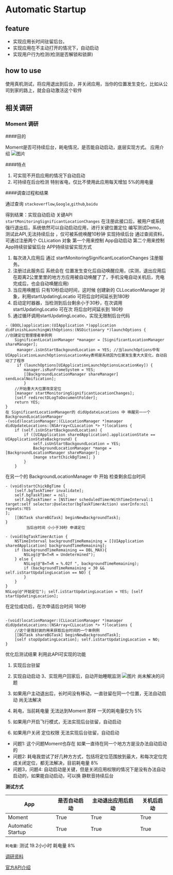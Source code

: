 Automatic Startup
=================

## feature
  
 * 实现应用⻓时间驻留后台。
 * 实现应⽤在不主动打开的情况下，自动启动
 * 实现用户⾏为检测(检测是否解锁和锁屏)

## how to use
使用真机测试，将应用退出到后台，并关闭应用，当你的位置发生变化，比如从公司到家的路上，就会自动激活这个软件

## 相关调研

### Moment 调研

####目的

Moment是否可持续后台，耗电情况，是否能自动启动，底层实现方式。 应用介绍
![图片](https://github.com/ChinaChailu/LocationAutomaticStartup/blob/master/11492766723_.pic_hd.jpg)

####特点

1. 可实现不开启应用的情况下⾃动启动
2. 可持续在后台检测 特别省电，仅比不使⽤此应⽤每天增加 5%的用电量
       
 
####调查过程和结果

通过查询 `stackoverflow`,`Google`,`github`,`baidu`

得到结果：实现⾃动启动 关键API `startMonitoringSignificantLocationChanges` 在注册此接口后，被用户或系统强行退出后，系统依然可以⾃动启动应用，进行关键位置定位
编写测试Demo，测试此API,无法持续后台 ，仅可被系统唤醒10秒钟
实现持续后台
通过查阅资料，可通过注册两个 CLLication 对象 第一个用来控制 App⾃动启动
第二个用来控制 App持续驻留留后台
APP持续驻留实现方式

1. 每次进入应用后 通过 startMonitoringSignificantLocationChanges 注册服务。
2. 注册过此服务后 系统会在 位置发生变化后⾃动唤醒应用，(实测，退出应用后在距离2公⾥里里的地⽅方应用被⾃动唤醒了了，手机没电⾃动关机后，充电完成后，也会⾃动唤醒应用) 
3. 当应用唤醒后 只有10秒启动时间，这时候 创建新的 CLLocationManager 对象，利用startUpdatingLocatio 可将后台时间延⻓到180秒 
4. 启动定时器器，当检测到后台剩余小于30秒，在次调用 startUpdatingLocatio 可在次 将后台时间延⻓到 180秒 
5. 通过循环调用startUpdatingLocatio，实现无限制后台代码

```
- (BOOL)application:(UIApplication *)application didFinishLaunchingWithOptions:(NSDictionary *)launchOptions {
//创建定位管理理者单例例
	SignificantLocationManager *manager = [SignificantLocationManager shareManager];
	 manager.isUnStartBackgoundLocation = YES; //当launchOptions中有UIApplicationLaunchOptionsLocationKey表明是系统因为位置发生重⼤大变化，⾃动启动了了程序 
	 if (launchOptions[UIApplicationLaunchOptionsLocationKey]) {
		manager.isRunFromeSystem = YES;
		[[BackgroundLocationManager shareManager] sendLocalNoification]; 
		}
	//开始重⼤大位置改变定位
	[manager startMonitoringSignificantLocationChanges];
	[self redirectDLogToDocumentFolder];
	return YES; 
}
在 SignificantLocationManager的 didUpdateLocations 中 唤醒另⼀一个 BackgroundLocationManager
-(void)locationManager:(CLLocationManager *)manager didUpdateLocations:(NSArray<CLLocation *> *)locations {
	if (self.isUnStartBackgoundLocation) {
		if ([UIApplication sharedApplication].applicationState == UIApplicationStateBackground) { 
			self.isUnStartBackgoundLocation = YES;
			BackgroundLocationManager *mange = [BackgroundLocationManager shareManager];
			[mange startChickBgTime]; }
		}
	}
```
在另一个的 BackgroundLocationManager 中 开始 检查剩余后台时间

```
- (void)startChickBgTime {
	[self.bgTaskTimer invalidate];
	self.bgTaskTimer = nil;
	self.bgTaskTimer = [NSTimer scheduledTimerWithTimeInterval:1 target:self selector:@selector(bgTaskTimerAction) userInfo:nil repeats:YES
];
	[[BGTask shareBGTask] beginNewBackgroundTask];
}
         当后台时间 ⼩小于30秒 申请定位

- (void)bgTaskTimerAction {
	NSTimeInterval backgroundTimeRemaining = [[UIApplication sharedApplication] backgroundTimeRemaining]; 
	if (backgroundTimeRemaining == DBL_MAX){
		NSLog(@"B=T=R = Undetermined"); 
	} else {
		NSLog(@"B=T=R = %.02f ", backgroundTimeRemaining);
		if (backgroundTimeRemaining < 30 && self.isStartUpdatingLocation == NO) {
		} 
	}
}
NSLog(@"开始定位"); self.isStartUpdatingLocation = YES; [self startUpdatingLocation];

```

在定位成功后，在次申请后台时间 180秒

```

-(void)locationManager:(CLLocationManager *)manager didUpdateLocations:(NSArray<CLLocation *> *)locations {
	//这个是我封装的用来获取后台时间的一个单例例
	[[BGTask shareBGTask] beginNewBackgroundTask]; 
	[self stopUpdatingLocation]; self.isStartUpdatingLocation = NO;
}

```

优化后测试结果
利用此API可实现的功能

1. 实现后台驻留
2. 实现⾃动启动 3、实现用户回家后，⾃动开始睡眠监测
![图片](https://github.com/ChinaChailu/LocationAutomaticStartup/blob/master/IMG_2415.PNG)
尚未解决的问题

1. 如果用户主动退出后，⻓时间没有移动，一直驻留在同一个位置，无法⾃动启动 尚无法解决 
2. 耗电，当前耗电量 无法达到Moment 那样 一天的耗电量仅为 5% 
3. 如果用户开启飞⾏模式，无法实现后台驻留，⾃动启动
4. 如果用户关闭 定位权限 无法实现后台驻留，⾃动启动

* 问题1: 这个问题Moment也存在 如果⼀直待在同一个地⽅方是没办法⾃动启动的
* 问题2: 耗电我尝试了好几种⽅方式，包括将定位范围放到最大，和每次定位完成关闭定位，都无法解决，目前耗电量 8% 
* 问题3，问题4: 自动启动是关键，但是关闭应用权限的情况下是没有办法自动启动的，如果能自动启动，可以换 静默⾳持续后台




 **测试方式**
  
App  				  | 是否自动启动   | 主动退出应⽤后启动 | 关机后启动
------------------ | ------------- | -------------  | --------
Moment   			  | True			  | True           | True
Automatic Startup  | True  			  | True           | True


`耗电量`: 测试 19.2⼩小时 耗电量 8% 
 
 
 [调研资料](https://wigl.github.io/2015/08/28/ios_location_introduction/)
 
[官方API介绍](https://developer.apple.com/documentation/corelocation/cllocationmanager/1423531-startmonitoringsignificantlocati?language=objc)
    
 

